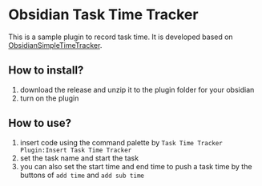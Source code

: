 # Obsidian Task Time Tracker

This is a sample plugin to record task time. It is developed based on [ObsidianSimpleTimeTracker](https://github.com/Ellpeck/ObsidianSimpleTimeTracker).

## How to install?

1. download the release and unzip it to the plugin folder for your obsidian
2. turn on the plugin

## How to use?

1. insert code using the command palette by  `Task Time Tracker Plugin:Insert Task Time Tracker`
2. set the task name and start the task
3. you can also set the start time and end time to push a task time by the buttons of `add time` and `add sub time`


